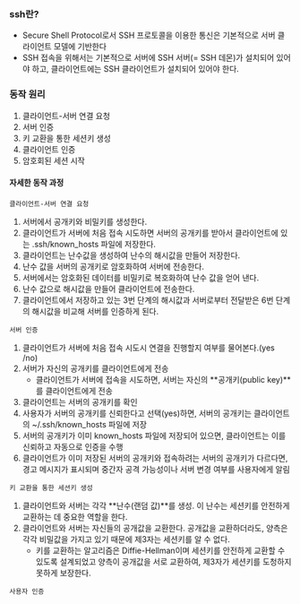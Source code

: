 ### ssh란?
- Secure Shell Protocol로서 SSH 프로토콜을 이용한 통신은 기본적으로 서버 클라이언트 모델에 기반한다
- SSH 접속을 위해서는 기본적으로 서버에 SSH 서버(= SSH 데몬)가 설치되어 있어야 하고, 클라이언트에는 SSH 클라이언트가 설치되어 있어야 한다.

### 동작 원리
1. 클라이언트-서버 연결 요청
2. 서버 인증
3. 키 교환을 통한 세션키 생성
4. 클라이언트 인증
5. 암호회된 세션 시작

#### 자세한 동작 과정
`클라이언트-서버 연결 요청`

1. 서버에서 공개키와 비밀키를 생성한다.
2. 클라이언트가 서버에 처음 접속 시도하면 서버의 공개키를 받아서 클라이언트에 있는 .ssh/known_hosts 파일에 저장한다.
3. 클라이언트는 난수값을 생성하여 난수의 해시값을 만들어 저장한다.
4. 난수 값을 서버의 공개키로 암호화하여 서버에 전송한다.
5. 서버에서는 암호화된 데이터를 비밀키로 복호화하여 난수 값을 얻어 낸다.
6. 난수 값으로 해시값을 만들어 클라이언트에 전송한다.
7. 클라이언트에서 저장하고 있는 3번 단계의 해시값과 서버로부터 전달받은 6번 단계의 해시값을 비교해 서버를 인증하게 된다.

`서버 인증`

1. 클라이언트가 서버에 처음 접속 시도시 연결을 진행할지 여부를 물어본다.(yes /no)
2. 서버가 자신의 공개키를 클라이언트에게 전송
   - 클라이언트가 서버에 접속을 시도하면, 서버는 자신의 **공개키(public key)**를 클라이언트에게 전송
3. 클라이언트는 서버의 공개키를 확인
4. 사용자가 서버의 공개키를 신뢰한다고 선택(yes)하면, 서버의 공개키는 클라이언트의 ~/.ssh/known_hosts 파일에 저장
5. 서버의 공개키가 이미 known_hosts 파일에 저장되어 있으면, 클라이언트는 이를 신뢰하고 자동으로 인증을 수행
6. 클라이언트가 이미 저장된 서버의 공개키와 접속하려는 서버의 공개키가 다르다면, 경고 메시지가 표시되며 중간자 공격 가능성이나 서버 변경 여부를 사용자에게 알림

`키 교환을 통한 세션키 생성`
1. 클라이언트와 서버는 각각 **난수(랜덤 값)**를 생성. 이 난수는 세션키를 안전하게 교환하는 데 중요한 역할을 한다.
2. 클라이언트와 서버는 자신들의 공개값을 교환한다. 공개값을 교환하더라도, 양측은 각각 비밀값을 가지고 있기 때문에 제3자는 세션키를 알 수 없다.
   - 키를 교환하는 알고리즘은 Diffie-Hellman이며 세션키를 안전하게 교환할 수 있도록 설계되었고 양측이 공개값을 서로 교환하여, 제3자가 세션키를 도청하지 못하게 보장한다.



`사용자 인증`